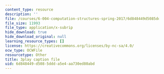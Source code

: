 ```yaml
---
content_type: resource
description: ''
file: /courses/6-004-computation-structures-spring-2017/6d848449d5085ddda5e4aa730ed80abd_sz4kq_ltDrM.vtt
file_size: 11993
file_type: application/x-subrip
hide_download: true
hide_download_original: null
learning_resource_types: []
license: https://creativecommons.org/licenses/by-nc-sa/4.0/
ocw_type: OCWFile
resourcetype: Other
title: 3play caption file
uid: 6d848449-d508-5ddd-a5e4-aa730ed80abd
---
```

